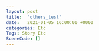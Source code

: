 ```yaml
---
layout: post
title:  "others_test"
date:   2021-01-05 16:00:00 +0000
categories: Etc
Tags: Story Etc
SceneCode: []
---
```

